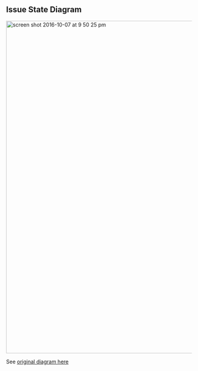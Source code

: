 
## Issue State Diagram

<img width="902" alt="screen shot 2016-10-07 at 9 50 25 pm" src="https://cloud.githubusercontent.com/assets/13568167/19201854/4eff221a-8cd8-11e6-8544-9820c414ad75.png">

See [original diagram here](https://drive.google.com/file/d/0B8IqKJACNaFOeFB5d0RDLTllWVk/view?usp=sharing)

